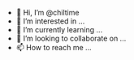 - 👋 Hi, I’m @chiltime
- 👀 I’m interested in ...
- 🌱 I’m currently learning ...
- 💞️ I’m looking to collaborate on ...
- 📫 How to reach me ...

<!---
chiltime/chiltime is a ✨ special ✨ repository because its `README.md` (this file) appears on your GitHub profile.
You can click the Preview link to take a look at your changes.
--->
